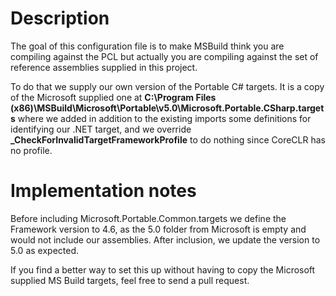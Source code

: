 # Description

The goal of this configuration file is to make MSBuild think you are compiling against the PCL but actually you are compiling against the set of reference assemblies supplied in this project.

To do that we supply our own version of the Portable C# targets. It is a copy of the Microsoft supplied one at **C:\Program Files (x86)\MSBuild\Microsoft\Portable\v5.0\Microsoft.Portable.CSharp.targets** where we added in addition to the existing imports some definitions for identifying our .NET target, and we override **\_CheckForInvalidTargetFrameworkProfile** to do nothing since CoreCLR has no profile.

# Implementation notes

Before including Microsoft.Portable.Common.targets we define the Framework version to 4.6, as the 5.0 folder from Microsoft is empty and would not include our assemblies. After inclusion, we update the version to 5.0 as expected.

If you find a better way to set this up without having to copy the Microsoft supplied MS Build targets, feel free to send a pull request.
